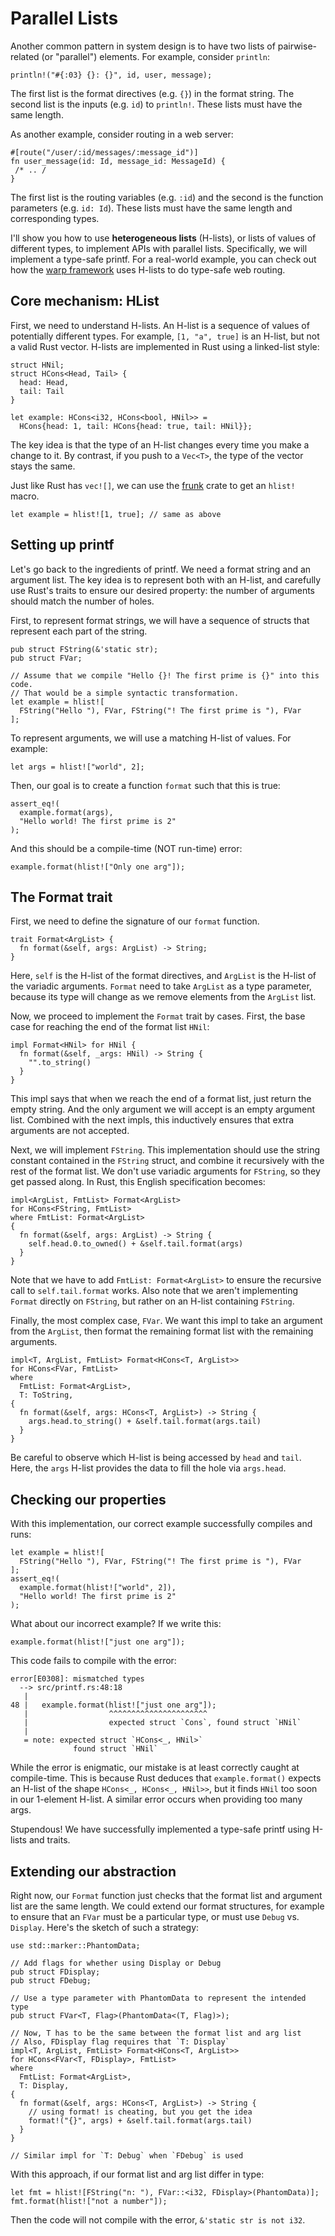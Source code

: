 # Parallel Lists

Another common pattern in system design is to have two lists of pairwise-related (or "parallel") elements. For example, consider `println`:

```rust,ignore
println!("#{:03} {}: {}", id, user, message);
```

The first list is the format directives (e.g. `{}`) in the format string. The second list is the inputs (e.g. `id`) to `println!`. These lists must have the same length.

As another example, consider routing in a web server:

```rust,ignore
#[route("/user/:id/messages/:message_id")]
fn user_message(id: Id, message_id: MessageId) {
 /* .. /
}
```

The first list is the routing variables (e.g. `:id`) and the second is the function parameters (e.g. `id: Id`). These lists must have the same length and corresponding types.

I'll show you how to use **heterogeneous lists** (H-lists), or lists of values of different types, to implement APIs with parallel lists. Specifically, we will implement a type-safe printf. For a real-world example, you can check out how the [warp framework](https://docs.rs/warp/) uses H-lists to do type-safe web routing.


## Core mechanism: HList

First, we need to understand H-lists. An H-list is a sequence of values of potentially different types. For example, `[1, "a", true]` is an H-list, but not a valid Rust vector. H-lists are implemented in Rust using a linked-list style:

```rust,ignore
struct HNil;
struct HCons<Head, Tail> {
  head: Head,
  tail: Tail
}

let example: HCons<i32, HCons<bool, HNil>> =
  HCons{head: 1, tail: HCons{head: true, tail: HNil}};
```

The key idea is that the type of an H-list changes every time you make a change to it. By contrast, if you push to a `Vec<T>`, the type of the vector stays the same.

Just like Rust has `vec![]`, we can use the [frunk](https://github.com/lloydmeta/frunk#hlist) crate to get an `hlist!` macro.

```rust,ignore
let example = hlist![1, true]; // same as above
```

## Setting up printf

Let's go back to the ingredients of printf. We need a format string and an argument list. The key idea is to represent both with an H-list, and carefully use Rust's traits to ensure our desired property: the number of arguments should match the number of holes.

First, to represent format strings, we will have a sequence of structs that represent each part of the string.

```rust,ignore
pub struct FString(&'static str);
pub struct FVar;

// Assume that we compile "Hello {}! The first prime is {}" into this code.
// That would be a simple syntactic transformation.
let example = hlist![
  FString("Hello "), FVar, FString("! The first prime is "), FVar
];
```

To represent arguments, we will use a matching H-list of values. For example:

```rust,ignore
let args = hlist!["world", 2];
```

Then, our goal is to create a function `format` such that this is true:

```rust,ignore
assert_eq!(
  example.format(args),
  "Hello world! The first prime is 2"
);
```

And this should be a compile-time (NOT run-time) error:

```rust,ignore
example.format(hlist!["Only one arg"]);
```

## The Format trait

First, we need to define the signature of our `format` function.

```rust,ignore
trait Format<ArgList> {
  fn format(&self, args: ArgList) -> String;
}
```

Here, `self` is the H-list of the format directives, and `ArgList` is the H-list of the variadic arguments. `Format` need to take `ArgList` as a type parameter, because its type will change as we remove elements from the `ArgList` list.

Now, we proceed to implement the `Format` trait by cases. First, the base case for reaching the end of the format list `HNil`:

```rust,ignore
impl Format<HNil> for HNil {
  fn format(&self, _args: HNil) -> String {
    "".to_string()
  }
}
```

This impl says that when we reach the end of a format list, just return the empty string. And the only argument we will accept is an empty argument list. Combined with the next impls, this inductively ensures that extra arguments are not accepted.

Next, we will implement `FString`. This implementation should use the string constant contained in the `FString` struct, and combine it recursively with the rest of the format list. We don't use variadic arguments for `FString`, so they get passed along. In Rust, this English specification becomes:

```rust,ignore
impl<ArgList, FmtList> Format<ArgList>
for HCons<FString, FmtList>
where FmtList: Format<ArgList>
{
  fn format(&self, args: ArgList) -> String {
    self.head.0.to_owned() + &self.tail.format(args)
  }
}
```

Note that we have to add `FmtList: Format<ArgList>` to ensure the recursive call to `self.tail.format` works. Also note that we aren't implementing `Format` directly on `FString`, but rather on an H-list containing `FString`.

Finally, the most complex case, `FVar`. We want this impl to take an argument from the `ArgList`, then format the remaining format list with the remaining arguments.

```rust,ignore
impl<T, ArgList, FmtList> Format<HCons<T, ArgList>>
for HCons<FVar, FmtList>
where
  FmtList: Format<ArgList>,
  T: ToString,
{
  fn format(&self, args: HCons<T, ArgList>) -> String {
    args.head.to_string() + &self.tail.format(args.tail)
  }
}
```

Be careful to observe which H-list is being accessed by `head` and `tail`. Here, the `args` H-list provides the data to fill the hole via `args.head`.

## Checking our properties

With this implementation, our correct example successfully compiles and runs:

```rust,ignore
let example = hlist![
  FString("Hello "), FVar, FString("! The first prime is "), FVar
];
assert_eq!(
  example.format(hlist!["world", 2]),
  "Hello world! The first prime is 2"
);
```

What about our incorrect example? If we write this:

```rust,ignore
example.format(hlist!["just one arg"]);
```

This code fails to compile with the error:

```ignore
error[E0308]: mismatched types
  --> src/printf.rs:48:18
   |
48 |   example.format(hlist!["just one arg"]);
   |                  ^^^^^^^^^^^^^^^^^^^^^^
   |                  expected struct `Cons`, found struct `HNil`
   |
   = note: expected struct `HCons<_, HNil>`
              found struct `HNil`
```

While the error is enigmatic, our mistake is at least correctly caught at compile-time. This is because Rust deduces that `example.format()` expects an H-list of the shape `HCons<_, HCons<_, HNil>>`, but it finds `HNil` too soon in our 1-element H-list. A similar error occurs when providing too many args.

Stupendous! We have successfully implemented a type-safe printf using H-lists and traits.

## Extending our abstraction

Right now, our `Format` function just checks that the format list and argument list are the same length. We could extend our format structures, for example to ensure that an `FVar` must be a particular type, or must use `Debug` vs. `Display`. Here's the sketch of such a strategy:

```rust,ignore
use std::marker::PhantomData;

// Add flags for whether using Display or Debug
pub struct FDisplay;
pub struct FDebug;

// Use a type parameter with PhantomData to represent the intended type
pub struct FVar<T, Flag>(PhantomData<(T, Flag)>);

// Now, T has to be the same between the format list and arg list
// Also, FDisplay flag requires that `T: Display`
impl<T, ArgList, FmtList> Format<HCons<T, ArgList>>
for HCons<FVar<T, FDisplay>, FmtList>
where
  FmtList: Format<ArgList>,
  T: Display,
{
  fn format(&self, args: HCons<T, ArgList>) -> String {
    // using format! is cheating, but you get the idea
    format!("{}", args) + &self.tail.format(args.tail)
  }
}

// Similar impl for `T: Debug` when `FDebug` is used
```

With this approach, if our format list and arg list differ in type:

```rust,ignore
let fmt = hlist![FString("n: "), FVar::<i32, FDisplay>(PhantomData)];
fmt.format(hlist!["not a number"]);
```

Then the code will not compile with the error, `&'static str is not i32`.
